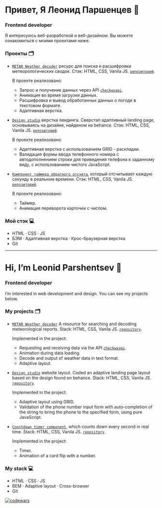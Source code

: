 # Привет, Я Леонид Паршенцев 👋

### Frontend developer

Я интересуюсь веб-разработкой и веб-дизайном. Вы можете ознакомиться с моими проектами ниже.

### Проекты :card_index_dividers:

- [`METAR Weather decoder`](https://leonidparshentsev.github.io/Metar_decoder/) ресурс для поиска и расшифровки метеорологических сводок. Стэк: HTML, CSS, Vanila JS. [`репозиторий`](https://github.com/leonidparshentsev/Metar_decoder).

  В проекте реализовано:
  * Запрос и получение данных через API [`checkwxapi`](https://www.checkwxapi.com/documentation/metar).
  * Анимация во время загрузки данных.
  * Расшифровка и вывод обработанных данных о погоде в текстовом формате.
  * Адаптивная верстка.
    
- [`Design studio`](https://leonidparshentsev.github.io/Ambience_studio/) верстка лендинга. Сверстал адаптивный landing page, основываясь на дизайне, найденом на behance. Стэк: HTML, CSS, Vanila JS. [`репозиторий`](https://github.com/leonidparshentsev/Ambience_studio).

  В проекте реализовано:
  * Адаптивная верстка с использованием GRID - раскладки.
  * Валидация формы ввода телефонного номера с автодополнением строки для приведения телефона к заданному виду, с использованием чистого JavaScript.

- [`Компонент таймера обратного отсчета`](https://leonidparshentsev.github.io/countdown_timer/), который отсчитывает каждую секунду в реальном времени. Стэк: HTML, CSS, Vanila JS. [`репозиторий`](https://github.com/leonidparshentsev/countdown_timer/tree/master).

  В проекте реализовано:
  * Таймер.
  * Анимация переворота карточки с числом.

### Мой стэк :computer:

- HTML · CSS · JS
- БЭМ · Адаптивная верстка · Крос-браузерная верстка
- Git

---

# Hi, I’m Leonid Parshentsev 👋

### Frontend developer

I’m interested in web development and design. You can see my projects below.

### My projects :card_index_dividers:

- [`METAR Weather decoder`](https://leonidparshentsev.github.io/Metar_decoder/) A resource for searching and decoding meteorological reports. Stack: HTML, CSS, Vanila JS. [`repository`](https://github.com/leonidparshentsev/Metar_decoder).

  Implemented in the project:
  * Requesting and receiving data via the API [`checkwxapi`](https://www.checkwxapi.com/documentation/metar).
  * Animation during data loading.
  * Decode and output of weather data in text format.
  * Adaptive layout.
    
- [`Design studio`](https://leonidparshentsev.github.io/Ambience_studio/) website layout. Coded an adaptive landing page layout based on the design found on behance. Stack: HTML, CSS, Vanila JS. [`repository`](https://github.com/leonidparshentsev/Ambience_studio).

  Implemented in the project:
  * Adaptive layout using GRID.
  * Validation of the phone number input form with auto-completion of the string to bring the phone to the specified form, using pure JavaScript.
 
- [`Countdown timer component`](https://leonidparshentsev.github.io/countdown_timer/), which counts down every second in real time. Stack: HTML, CSS, Vanila JS. [`repository`](https://github.com/leonidparshentsev/countdown_timer/tree/master).

   Implemented in the project:
  * Timer.
  * Animation of a card flip with a number.

### My stack :computer:

- HTML · CSS · JS
- BEM · Adaptive layout · Cross-browser
- Git

[![codewars](https://www.codewars.com/users/leonidparshentsev/badges/micro)](https://www.codewars.com/users/leonidparshentsev)
